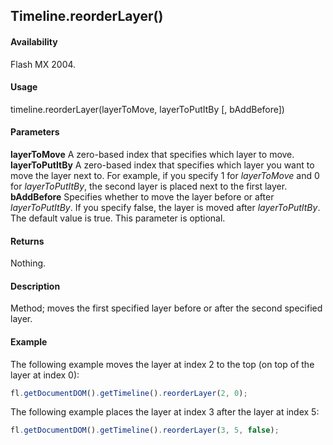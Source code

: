 ## Timeline.reorderLayer()

#### Availability

Flash MX 2004.

#### Usage

timeline.reorderLayer(layerToMove, layerToPutItBy \[, bAddBefore\])

#### Parameters

**layerToMove** A zero-based index that specifies which layer to move.
**layerToPutItBy** A zero-based index that specifies which layer you want to move the layer next to. For example, if you specify 1 for *layerToMove* and 0 for *layerToPutItBy*, the second layer is placed next to the first layer.
**bAddBefore** Specifies whether to move the layer before or after *layerToPutItBy*. If you specify false, the layer is moved after *layerToPutItBy*. The default value is true. This parameter is optional.

#### Returns

Nothing.

#### Description

Method; moves the first specified layer before or after the second specified layer.

#### Example

The following example moves the layer at index 2 to the top (on top of the layer at index 0):

```javascript
fl.getDocumentDOM().getTimeline().reorderLayer(2, 0);
```

The following example places the layer at index 3 after the layer at index 5:

```javascript
fl.getDocumentDOM().getTimeline().reorderLayer(3, 5, false);
```
